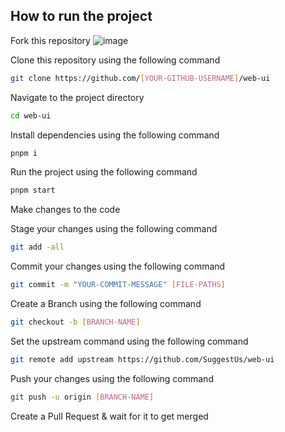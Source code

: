 ## How to run the project

Fork this repository
![image](https://github.com/SuggestUs/web-ui/assets/88102392/9e9cc3c9-7ad3-47f0-bda0-59505e07fc9f)

Clone this repository using the following command

```bash
git clone https://github.com/[YOUR-GITHUB-USERNAME]/web-ui
```

Navigate to the project directory

```bash
cd web-ui
```

Install dependencies using the following command

```bash
pnpm i
```

Run the project using the following command

```bash
pnpm start
```

Make changes to the code

Stage your changes using the following command

```bash
git add -all
```

Commit your changes using the following command

```bash
git commit -m "YOUR-COMMIT-MESSAGE" [FILE-PATHS]
```

Create a Branch using the following command

```bash
git checkout -b [BRANCH-NAME]
```

Set the upstream command using the following command

```bash
git remote add upstream https://github.com/SuggestUs/web-ui
```

Push your changes using the following command

```bash
git push -u origin [BRANCH-NAME]
```

Create a Pull Request & wait for it to get merged

